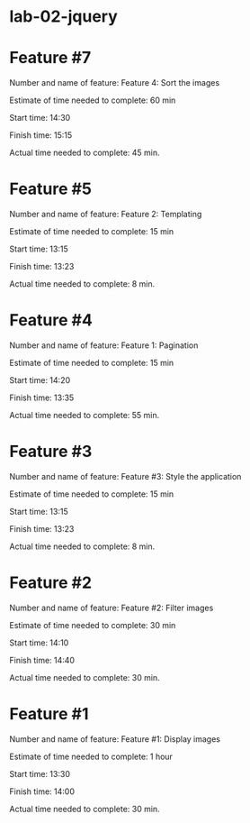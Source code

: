 # lab-02-jquery


# Feature #7
Number and name of feature: Feature 4: Sort the images

Estimate of time needed to complete: 60 min

Start time: 14:30

Finish time: 15:15

Actual time needed to complete: 45 min.



# Feature #5
Number and name of feature: Feature 2: Templating

Estimate of time needed to complete: 15 min

Start time: 13:15

Finish time: 13:23

Actual time needed to complete: 8 min.


# Feature #4
Number and name of feature: Feature 1: Pagination

Estimate of time needed to complete: 15 min

Start time: 14:20

Finish time: 13:35

Actual time needed to complete: 55 min.

# Feature #3
Number and name of feature: Feature #3: Style the application

Estimate of time needed to complete: 15 min

Start time: 13:15

Finish time: 13:23

Actual time needed to complete: 8 min.

# Feature #2
Number and name of feature: Feature #2: Filter images 

Estimate of time needed to complete: 30 min

Start time: 14:10

Finish time: 14:40

Actual time needed to complete: 30 min.

# Feature #1
Number and name of feature: Feature #1: Display images 

Estimate of time needed to complete: 1 hour

Start time: 13:30

Finish time: 14:00

Actual time needed to complete: 30 min.
